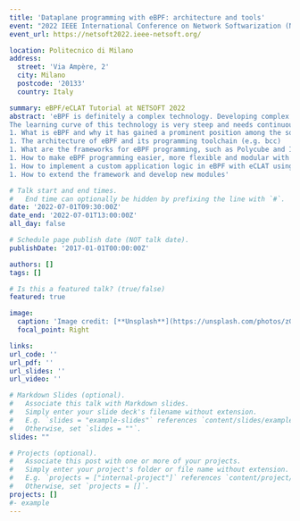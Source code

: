 ```yaml
---
title: 'Dataplane programming with eBPF: architecture and tools'
event: "2022 IEEE International Conference on Network Softwarization (NetSoft)"
event_url: https://netsoft2022.ieee-netsoft.org/

location: Politecnico di Milano
address: 
  street: 'Via Ampère, 2' 
  city: Milano
  postcode: '20133'
  country: Italy

summary: eBPF/eCLAT Tutorial at NETSOFT 2022
abstract: 'eBPF is definitely a complex technology. Developing complex systems based on eBPF is challenging due to the intrinsic limitations of the model and the known shortcomings of the tool chain.
The learning curve of this technology is very steep and needs continuous coaching from experts. This tutorial will investigate:
1. What is eBPF and why it has gained a prominent position among the solutions to improve the packet processing performance in Linux/x86 nodes. We will shortly present some important use case scenarios for eBPF, like Kubernetes'' Cilium
1. The architecture of eBPF and its programming toolchain (e.g. bcc)
1. What are the frameworks for eBPF programming, such as Polycube and InKeV.
1. How to make eBPF programming easier, more flexible and modular with HIKe/eCLAT
1. How to implement a custom application logic in eBPF with eCLAT using a python-like script
1. How to extend the framework and develop new modules'

# Talk start and end times.
#   End time can optionally be hidden by prefixing the line with `#`.
date: '2022-07-01T09:30:00Z'
date_end: '2022-07-01T13:00:00Z'
all_day: false

# Schedule page publish date (NOT talk date).
publishDate: '2017-01-01T00:00:00Z'

authors: []
tags: []

# Is this a featured talk? (true/false)
featured: true 

image:
  caption: 'Image credit: [**Unsplash**](https://unsplash.com/photos/zGuBURGGmdY)'
  focal_point: Right

links:
url_code: ''
url_pdf: ''
url_slides: ''
url_video: ''

# Markdown Slides (optional).
#   Associate this talk with Markdown slides.
#   Simply enter your slide deck's filename without extension.
#   E.g. `slides = "example-slides"` references `content/slides/example-slides.md`.
#   Otherwise, set `slides = ""`.
slides: ""

# Projects (optional).
#   Associate this post with one or more of your projects.
#   Simply enter your project's folder or file name without extension.
#   E.g. `projects = ["internal-project"]` references `content/project/deep-learning/index.md`.
#   Otherwise, set `projects = []`.
projects: []
#- example
---
```


